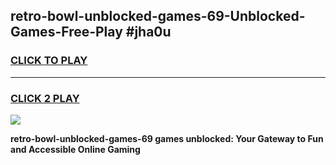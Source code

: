 
## retro-bowl-unblocked-games-69-Unblocked-Games-Free-Play #jha0u
<h3>
<a href="https://us.freeplayer.one?title=retro-bowl-unblocked-games-69&ref=9M">CLICK TO PLAY</a></h3>
<hr>

<h3>
<a href="https://us.freeplayer.one?title=retro-bowl-unblocked-games-69&ref=9M">CLICK 2 PLAY</a>
  
</h3>

<a href="https://us.freeplayer.one?title=retro-bowl-unblocked-games-69&ref=9M"><img src="https://clearcache.store/games.png"></a>


**retro-bowl-unblocked-games-69 games unblocked: Your Gateway to Fun and Accessible Online Gaming**
